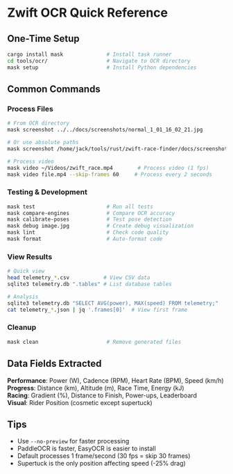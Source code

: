 # Zwift OCR Quick Reference

## One-Time Setup
```bash
cargo install mask              # Install task runner
cd tools/ocr/                   # Navigate to OCR directory  
mask setup                      # Install Python dependencies
```

## Common Commands

### Process Files
```bash
# From OCR directory
mask screenshot ../../docs/screenshots/normal_1_01_16_02_21.jpg

# Or use absolute paths
mask screenshot /home/jack/tools/rust/zwift-race-finder/docs/screenshots/normal_1_01_16_02_21.jpg

# Process video
mask video ~/Videos/zwift_race.mp4        # Process video (1 fps)
mask video file.mp4 --skip-frames 60     # Process every 2 seconds
```

### Testing & Development
```bash
mask test                       # Run all tests
mask compare-engines            # Compare OCR accuracy
mask calibrate-poses            # Test pose detection
mask debug image.jpg            # Create debug visualization
mask lint                       # Check code quality
mask format                     # Auto-format code
```

### View Results
```bash
# Quick view
head telemetry_*.csv           # View CSV data
sqlite3 telemetry.db ".tables" # List database tables

# Analysis
sqlite3 telemetry.db "SELECT AVG(power), MAX(speed) FROM telemetry;"
cat telemetry_*.json | jq '.frames[0]'  # View first frame
```

### Cleanup
```bash
mask clean                      # Remove generated files
```

## Data Fields Extracted

**Performance**: Power (W), Cadence (RPM), Heart Rate (BPM), Speed (km/h)  
**Progress**: Distance (km), Altitude (m), Race Time, Energy (kJ)  
**Racing**: Gradient (%), Distance to Finish, Power-ups, Leaderboard  
**Visual**: Rider Position (cosmetic except supertuck)

## Tips
- Use `--no-preview` for faster processing
- PaddleOCR is faster, EasyOCR is easier to install
- Default processes 1 frame/second (30 fps = skip 30 frames)
- Supertuck is the only position affecting speed (-25% drag)